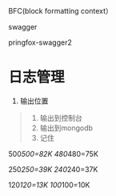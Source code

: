 


BFC(block formatting context）

swagger

pringfox-swagger2



# 日志管理
1. 输出位置
> 1. 输出到控制台
> 2. 输出到mongodb
> 3. 记住









500*500=82K
480*480=75K

250*250=39K
240*240=37K

120*120=13K
100*100=10K








